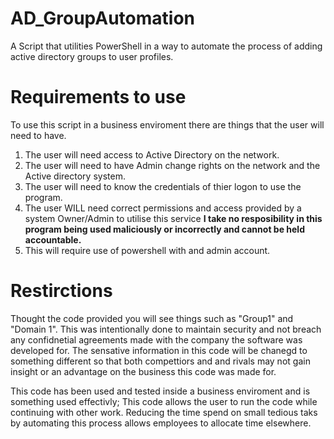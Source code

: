 # AD_GroupAutomation
A Script that utilities PowerShell in a way to automate the process of adding active directory groups to user profiles.

# Requirements to use 
To use this script in a business enviroment there are things that the user will need to have. 
 1. The user will need access to Active Directory on the network.
 2. The user will need to have Admin change rights on the network and the Active directory system.
 3. The user will need to know the credentials of thier logon to use the program.
 4. The user WILL need correct permissions and access provided by a system Owner/Admin to utilise this service 
 **I take no resposibility in this program being used maliciously or incorrectly and cannot be held accountable.**
 5. This will require use of powershell with and admin account.

# Restirctions
Thought the code provided you will see things such as "Group1" and "Domain 1". This was intentionally done to maintain security and not breach any confidnetial agreements made with the company the software was developed for. The sensative information in this code will be chanegd to something different so that both compettiors and and rivals may not gain insight or an advantage on the business this code was made for.

This code has been used and tested inside a business enviroment and is something used effectivly; This code allows the user to run the code while continuing with other work. Reducing the time spend on small tedious taks by automating this process allows employees to allocate time elsewhere.
